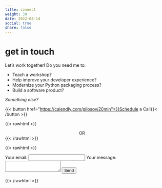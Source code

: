 ```yaml
---
title: connect
weight: 30
date: 2022-08-14
social: true
share: false
---
```


# get in touch
Let’s work together! Do you need me to:
- Teach a workshop?
- Help improve your developer experience?
- Modernize your Python packaging process? 
- Build a software product?  

_Something else?_  

{{< button href="https://calendly.com/pilosov/20min">}}Schedule a Call{{< /button >}}

{{< rawhtml >}}
<center>
OR
</center>
{{< /rawhtml >}}

{{< rawhtml >}}
<form
  action="https://formspree.io/f/mpznonag"
  method="POST"
>
  <label>
    Your email:
    <input type="email" name="email">
  </label>
  <label>
    Your message:
    <textarea name="message"></textarea>
  </label>
  <!-- your other form fields go here -->
  <button type="submit">Send</button>
</form>
{{< /rawhtml >}}
